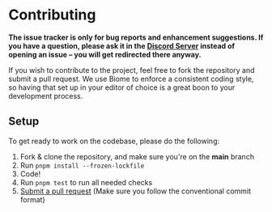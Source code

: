 # Contributing

**The issue tracker is only for bug reports and enhancement suggestions. If you have a question, please ask it in the [Discord Server](https://discord.gg/z2QsKF7ZJ6) instead of opening an issue – you will get redirected there anyway.**

If you wish to contribute to the project, feel free to fork the repository and submit a
pull request. We use Biome to enforce a consistent coding style, so having that set up in your editor of choice
is a great boon to your development process.

## Setup

To get ready to work on the codebase, please do the following:

1. Fork & clone the repository, and make sure you're on the **main** branch
2. Run `pnpm install --frozen-lockfile`
3. Code!
4. Run `pnpm test` to run all needed checks
5. [Submit a pull request](https://github.com/h-projects/gasbot/compare) (Make sure you follow the conventional commit format)
